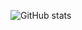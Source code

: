 ![GitHub stats](https://github-readme-stats.vercel.app/api?username=alexboden&show_icons=true&theme=dark&hide=stars)
